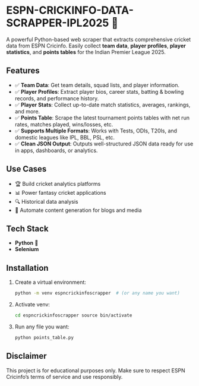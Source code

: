 # ESPN-CRICKINFO-DATA-SCRAPPER-IPL2025 🏏

A powerful Python-based web scraper that extracts comprehensive cricket data from ESPN Cricinfo. Easily collect **team data**, **player profiles**, **player statistics**, and **points tables** for the Indian Premier League 2025.

## Features
- ✅ **Team Data**: Get team details, squad lists, and player information.
- ✅ **Player Profiles**: Extract player bios, career stats, batting & bowling records, and performance history.
- ✅ **Player Stats**: Collect up-to-date match statistics, averages, rankings, and more.
- ✅ **Points Table**: Scrape the latest tournament points tables with net run rates, matches played, wins/losses, etc.
- ✅ **Supports Multiple Formats**: Works with Tests, ODIs, T20Is, and domestic leagues like IPL, BBL, PSL, etc.
- ✅ **Clean JSON Output**: Outputs well-structured JSON data ready for use in apps, dashboards, or analytics.

## Use Cases
- 🏆 Build cricket analytics platforms
- 📊 Power fantasy cricket applications
- 🔍 Historical data analysis
- 📰 Automate content generation for blogs and media

## Tech Stack
- **Python** 🐍
- **Selenium**

## Installation

1. Create a virtual environment:
   ```bash
   python -m venv espncrickinfoscrapper  # (or any name you want)
2. Activate venv:
   ```bash
   cd espncrickinfoscrapper source bin/activate
3. Run any file you want:
   ```bash
   python points_table.py


## Disclaimer
This project is for educational purposes only. Make sure to respect ESPN Cricinfo’s terms of service and use responsibly.